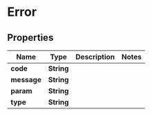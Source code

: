 # Error

## Properties
Name | Type | Description | Notes
------------ | ------------- | ------------- | -------------
**code** | **String** |  | 
**message** | **String** |  | 
**param** | **String** |  | 
**type** | **String** |  | 
